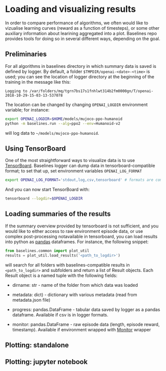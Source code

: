 # Loading and visualizing results 
In order to compare performance of algorithms, we often would like to vizualise learning curves (reward as a function of timesteps), or some other auxiliary information about learining
aggregated into a plot. Baselines repo provides tools for doing so in several different ways, depending on the goal. 

## Preliminaries
For all algorithms in baselines directory in which summary data is saved is defined by logger. By default, a folder  `$TMPDIR/openai-<date>-<time>` is used; 
you can see the location of logger directory at the beginning of the training in the message like this:

```
Logging to /var/folders/mq/tgrn7bs17s1fnhlwt314b2fm0000gn/T/openai-2018-10-29-15-03-13-537078
```
The location can be changed by changing `OPENAI_LOGDIR` environment variable; for instance:
```bash
export OPENAI_LOGDIR=$HOME/models/mujoco-ppo-humanoid
python -m baselines.run --alg=ppo2 --env=Humanoid-v2
```
will log data to `~/models/mujoco-ppo-humanoid`. 

## Using TensorBoard
One of the most straightforward ways to visualize data is to use [TensorBoard](https://www.tensorflow.org/guide/summaries_and_tensorboard). Baselines logger can dump data in tensorboard-compatible format; to 
set that up, set environment variables `OPENAI_LOG_FORMAT`
```bash
export OPENAI_LOG_FORMAT='stdout,log,csv,tensorboard' # formats are comma-separated, but for tensorboard you only really need the last one
```
And you can now start TensorBoard with:
```bash
tensorboard --logdir=$OPENAI_LOGDIR
```

## Loading summaries of the results
If the summary overview provided by tensorboard is not sufficient, and you would like to either access to raw environment episode data, or use complex post-processing notavailable in tensorboard, you can load results into python as [pandas](https://pandas.pydata.org/) dataframes. 
For instance, the following snippet:
```python
from baselines.common import plot_util
results = plot_util.load_results('<path_to_logdir>') 
```
will search for all folders with baselines-compatible results in `<path_to_logdir>` and subfolders and 
return a list of Result objects. Each Result object is a named tuple with the following fields:

- dirname: str - name of the folder from which data was loaded

- metadata: dict) - dictionary with various metadata (read from metadata.json file)

- progress: pandas.DataFrame - tabular data saved by logger as a pandas dataframe. Available if csv is in logger formats. 

- monitor: pandas.DataFrame - raw episode data (length, episode reward, timestamp). Available if environment wrapped with [Monitor](baselines/bench/monitor.py) wrapper


## Plotting: standalone 

## Plotting: jupyter notebook

